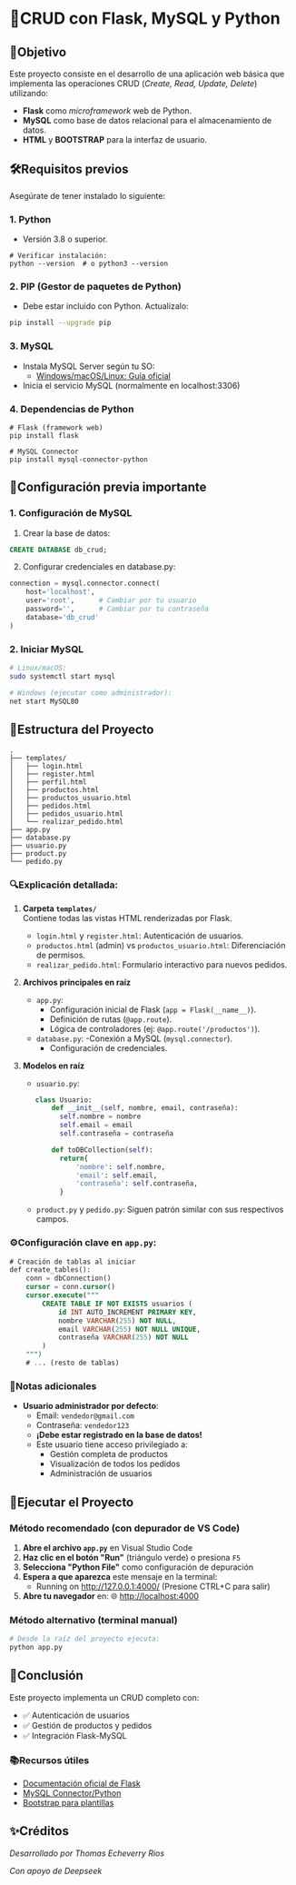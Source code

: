 # 📝CRUD con Flask, MySQL y Python  

## 🎯Objetivo

Este proyecto consiste en el desarrollo de una aplicación web básica que implementa las operaciones CRUD (*Create, Read, Update, Delete*) utilizando:  
- **Flask** como *microframework* web de Python.
- **MySQL** como base de datos relacional para el almacenamiento de datos.
- **HTML** y **BOOTSTRAP** para la interfaz de usuario.

## 🛠Requisitos previos

Asegúrate de tener instalado lo siguiente:

### 1. Python
- Versión 3.8 o superior.
```shell
# Verificar instalación:
python --version  # o python3 --version
```

### 2. PIP (Gestor de paquetes de Python)
- Debe estar incluido con Python. Actualízalo:
```sh
pip install --upgrade pip
```

### 3. MySQL
- Instala MySQL Server según tu SO:
	- [Windows/macOS/Linux: Guía oficial](https://dev.mysql.com/doc/mysql-installation-excerpt/8.0/en/ "Windows/macOS/Linux: Guía oficial")
- Inicia el servicio MySQL (normalmente en localhost:3306)

### 4. Dependencias de Python
```shell
# Flask (framework web)
pip install flask

# MySQL Connector
pip install mysql-connector-python
```

## 🔧Configuración previa importante

### 1. Configuración de MySQL
1. Crear la base de datos:
```sql
CREATE DATABASE db_crud;
```

2. Configurar credenciales en database.py:
```python
connection = mysql.connector.connect(
    host='localhost',
    user='root',      # Cambiar por tu usuario
    password='',      # Cambiar por tu contraseña
    database='db_crud'
)
```

### 2. Iniciar MySQL
```bash
# Linux/macOS:
sudo systemctl start mysql

# Windows (ejecutar como administrador):
net start MySQL80
```

## 📂Estructura del Proyecto
```plaintext
.
├── templates/
│   ├── login.html
│   ├── register.html
│   ├── perfil.html
│   ├── productos.html
│   ├── productos_usuario.html
│   ├── pedidos.html
│   ├── pedidos_usuario.html
│   └── realizar_pedido.html
├── app.py
├── database.py
├── usuario.py
├── product.py
└── pedido.py
```

### 🔍Explicación detallada:
1. **Carpeta `templates/`**  
   Contiene todas las vistas HTML renderizadas por Flask.
   - `login.html` y `register.html`: Autenticación de usuarios.
   - `productos.html` (admin) vs `productos_usuario.html`: Diferenciación de permisos.
   - `realizar_pedido.html`: Formulario interactivo para nuevos pedidos.

2. **Archivos principales en raíz**
   - `app.py`:
     - Configuración inicial de Flask (`app = Flask(__name__)`).
     - Definición de rutas (`@app.route`).
     - Lógica de controladores (ej: `@app.route('/productos')`).
   - `database.py`:
     -Conexión a MySQL (`mysql.connector`).
     -  Configuración de credenciales.

3. **Modelos en raíz**
	- `usuario.py`:  
     ```python
	    class Usuario:
		    def __init__(self, nombre, email, contraseña):
			  self.nombre = nombre
			  self.email = email
			  self.contraseña = contraseña

		    def toDBCollection(self):
			  return{
				  'nombre': self.nombre,
				  'email': self.email,
				  'contraseña': self.contraseña,
			  }
     ```

   - `product.py` y `pedido.py`: Siguen patrón similar con sus respectivos campos.

### ⚙️Configuración clave en `app.py`:
```sql
# Creación de tablas al iniciar
def create_tables():
    conn = dbConnection()
    cursor = conn.cursor()
    cursor.execute("""
        CREATE TABLE IF NOT EXISTS usuarios (
            id INT AUTO_INCREMENT PRIMARY KEY,
            nombre VARCHAR(255) NOT NULL,
            email VARCHAR(255) NOT NULL UNIQUE,
            contraseña VARCHAR(255) NOT NULL
        )
    """)
    # ... (resto de tablas)
```

### 📌Notas adicionales
- **Usuario administrador por defecto**: 
   - Email: `vendedor@gmail.com`
   - Contraseña: `vendedor123`
   - **¡Debe estar registrado en la base de datos!**
   - Este usuario tiene acceso privilegiado a:
     - Gestión completa de productos
     - Visualización de todos los pedidos
     - Administración de usuarios

## 🚀Ejecutar el Proyecto

### Método recomendado (con depurador de VS Code)
1. **Abre el archivo `app.py`** en Visual Studio Code
2. **Haz clic en el botón "Run"** (triángulo verde) o presiona `F5`
3. **Selecciona "Python File"** como configuración de depuración
4. **Espera a que aparezca** este mensaje en la terminal:
	- Running on http://127.0.0.1:4000/ (Presione CTRL+C para salir)
5. **Abre tu navegador** en: 🌐 [http://localhost:4000](http://localhost:4000)

### Método alternativo (terminal manual)
```bash
# Desde la raíz del proyecto ejecuta:
python app.py
```

## 🏁Conclusión
Este proyecto implementa un CRUD completo con:
- ✅ Autenticación de usuarios
- ✅ Gestión de productos y pedidos
- ✅ Integración Flask-MySQL

### 📚Recursos útiles
- [Documentación oficial de Flask](https://flask.palletsprojects.com/)
- [MySQL Connector/Python](https://dev.mysql.com/doc/connector-python/en/ "MySQL Connector/Python")
- [Bootstrap para plantillas](https://getbootstrap.com/)

## ✨Créditos
*Desarrollado por Thomas Echeverry Rios*

*Con apoyo de Deepseek*
